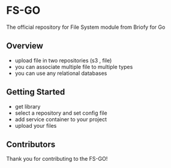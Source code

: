 # FS-GO

The official repository for File System module from Briofy for Go

## Overview

* upload file in two repositories (s3 , file)
* you can associate multiple file to multiple types
* you can use any relational databases

## Getting Started

* get library
* select a repository and set config file
* add service container to your project
* upload your files

## Contributors

Thank you for contributing to the FS-GO!
